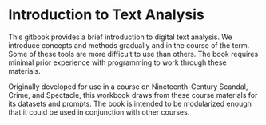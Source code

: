 # Introduction to Text Analysis

This gitbook provides a brief introduction to digital text analysis. We introduce concepts and methods gradually and in the course of the term. Some of these tools are more difficult to use than others. The book requires minimal prior experience with programming to work through these materials. 

Originally developed for use in a course on Nineteenth-Century Scandal, Crime, and Spectacle, this workbook draws from these course materials for its datasets and prompts. The book is intended to be modularized enough that it could be used in conjunction with other courses. 